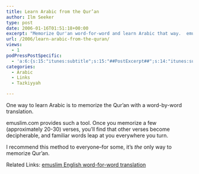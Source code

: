 ```yaml
---
title: Learn Arabic from the Qur’an
author: Ilm Seeker
type: post
date: 2006-01-16T01:51:18+00:00
excerpt: "Memorize Qur'an word-for-word and learn Arabic that way.  emuslim.com provides a convinent translation to aid you."
url: /2006/learn-arabic-from-the-quran/
views:
  - 1
podPressPostSpecific:
  - 'a:6:{s:15:"itunes:subtitle";s:15:"##PostExcerpt##";s:14:"itunes:summary";s:15:"##PostExcerpt##";s:15:"itunes:keywords";s:17:"##WordPressCats##";s:13:"itunes:author";s:10:"##Global##";s:15:"itunes:explicit";s:2:"No";s:12:"itunes:block";s:2:"No";}'
categories:
  - Arabic
  - Links
  - Tazkiyyah

---
```

One way to learn Arabic is to memorize the Qur&#8217;an with a word-by-word translation.

emuslim.com provides such a tool. Once you memorize a few (approximately 20-30) verses, you&#8217;ll find that other verses become decipherable, and familiar words leap at you everywhere you turn.

I recommend this method to everyone&#8211;for some, it&#8217;s _the_ only way to memorize Qur&#8217;an.

<p class="metaInformation">
  Related Links: <a href="http://www.emuslim.com/Quran/Translation_English.asp">emuslim English word-for-word translation</a>
</p>